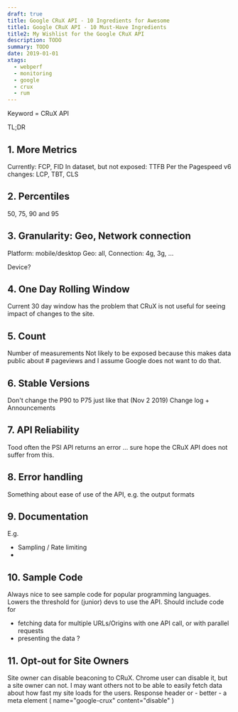```yaml
---
draft: true
title: Google CRuX API - 10 Ingredients for Awesome
title1: Google CRuX API - 10 Must-Have Ingredients
title2: My Wishlist for the Google CRuX API
description: TODO
summary: TODO
date: 2019-01-01
xtags:
  - webperf
  - monitoring
  - google
  - crux
  - rum
---
```


Keyword = CRuX API

TL;DR



## 1. More Metrics

Currently: FCP, FID
In dataset, but not exposed: TTFB
Per the Pagespeed v6 changes: LCP, TBT, CLS


## 2. Percentiles

50, 75, 90 and 95


## 3. Granularity: Geo, Network connection

Platform: mobile/desktop
Geo: all, <XX>
Connection: 4g, 3g, ...

Device?


## 4. One Day Rolling Window

Current 30 day window has the problem that CRuX is not useful for seeing impact of changes to the site.


## 5. Count

Number of measurements
Not likely to be exposed because this makes data public about # pageviews and I assume Google does not want to do that.


## 6. Stable Versions

Don't change the P90 to P75 just like that (Nov 2 2019)
Change log + Announcements


## 7. API Reliability
Tood often the PSI API returns an error ... sure hope the CRuX API does not suffer from this.


## 8. Error handling

Something about ease of use of the API, e.g. the output formats


## 9. Documentation

E.g. 
- Sampling / Rate limiting 
- 


## 10. Sample Code

Always nice to see sample code for popular programming languages.
Lowers the threshold for (junior) devs to use the API.
Should include code for 
- fetching data for multiple URLs/Origins with one API call, or with parallel requests
- presenting the data ?


## 11. Opt-out for Site Owners

Site owner can disable beaconing to CRuX.
Chrome user can disable it, but a site owner can not.
I may want others not to be able to easily fetch data about how fast my site loads for the users.
Response header or - better - a meta element ( name="google-crux" content="disable" )





